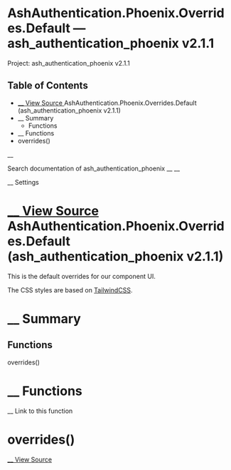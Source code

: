 # AshAuthentication.Phoenix.Overrides.Default — ash_authentication_phoenix v2.1.1

Project: ash_authentication_phoenix v2.1.1

## Table of Contents

- [ __ View Source ](external_link) AshAuthentication.Phoenix.Overrides.Default (ash_authentication_phoenix v2.1.1)
- __ Summary
  - Functions
- __ Functions
- overrides()

__

Search documentation of ash_authentication_phoenix __ __

__ Settings

#  [ __ View Source ](external_link) AshAuthentication.Phoenix.Overrides.Default (ash_authentication_phoenix v2.1.1)

This is the default overrides for our component UI.

The CSS styles are based on [TailwindCSS](external_link).

#  __ Summary

##  Functions

overrides()

#  __ Functions

__ Link to this function

# overrides()

[ __ View Source ](external_link)
